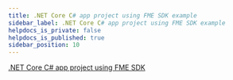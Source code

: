 ```yaml
---
title: .NET Core C# app project using FME SDK example
sidebar_label: .NET Core C# app project using FME SDK example
helpdocs_is_private: false
helpdocs_is_published: true
sidebar_position: 10
---
```


<p>
  <button hidden style={{borderRadius:'8px', border:'1px', fontFamily:'Courier New', fontWeight:'800', textAlign:'left'}}> help.split.io link: https://help.split.io/hc/en-us/articles/360015620791--NET-Core-C-App-Project-using-Split-SDK-example </button>
</p>

[.NET Core C# app project using FME SDK](https://github.com/Split-Community/Split-SDKs-Examples/tree/main/net-core-CSharp-SDK)
